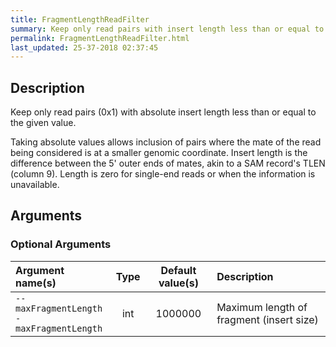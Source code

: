 ```yaml
---
title: FragmentLengthReadFilter
summary: Keep only read pairs with insert length less than or equal to the given value
permalink: FragmentLengthReadFilter.html
last_updated: 25-37-2018 02:37:45
---
```


## Description

Keep only read pairs (0x1) with absolute insert length less than or equal to the given value.

 <p>Taking absolute values allows inclusion of pairs where the mate of the read being considered is at a smaller genomic coordinate.
 Insert length is the difference between the 5' outer ends of mates, akin to a SAM record's TLEN (column 9).
 Length is zero for single-end reads or when the information is unavailable.

## Arguments

### Optional Arguments

| Argument name(s) | Type | Default value(s) | Description |
| :--------------- | :--: | :--------------: | :------ |
| `--maxFragmentLength`<br/>`-maxFragmentLength` | int | 1000000 | Maximum length of fragment (insert size) |


